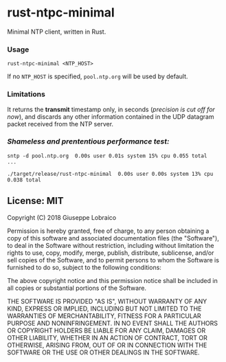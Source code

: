# rust-ntpc-minimal

Minimal NTP client, written in Rust.

### Usage

```
rust-ntpc-minimal <NTP_HOST>
```

If no `NTP_HOST` is specified, `pool.ntp.org` will be used by default.

### Limitations

It returns the **transmit** timestamp only, in seconds (_precision is cut off for now_), and discards any other information contained in the UDP datagram packet received from the NTP server.

### _Shameless and prententious performance test:_

```
sntp -d pool.ntp.org  0.00s user 0.01s system 15% cpu 0.055 total
...

./target/release/rust-ntpc-minimal  0.00s user 0.00s system 13% cpu 0.038 total
```

## License: MIT

Copyright (C) 2018 Giuseppe Lobraico

Permission is hereby granted, free of charge, to any person obtaining a copy of this software and associated documentation files (the "Software"), to deal in the Software without restriction, including without limitation the rights to use, copy, modify, merge, publish, distribute, sublicense, and/or sell copies of the Software, and to permit persons to whom the Software is furnished to do so, subject to the following conditions:

The above copyright notice and this permission notice shall be included in all copies or substantial portions of the Software.

THE SOFTWARE IS PROVIDED "AS IS", WITHOUT WARRANTY OF ANY KIND, EXPRESS OR IMPLIED, INCLUDING BUT NOT LIMITED TO THE WARRANTIES OF MERCHANTABILITY, FITNESS FOR A PARTICULAR PURPOSE AND NONINFRINGEMENT. IN NO EVENT SHALL THE AUTHORS OR COPYRIGHT HOLDERS BE LIABLE FOR ANY CLAIM, DAMAGES OR OTHER LIABILITY, WHETHER IN AN ACTION OF CONTRACT, TORT OR OTHERWISE, ARISING FROM, OUT OF OR IN CONNECTION WITH THE SOFTWARE OR THE USE OR OTHER DEALINGS IN THE SOFTWARE.
